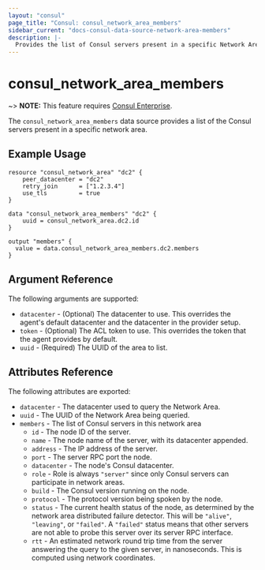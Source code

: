 ```yaml
---
layout: "consul"
page_title: "Consul: consul_network_area_members"
sidebar_current: "docs-consul-data-source-network-area-members"
description: |-
  Provides the list of Consul servers present in a specific Network Area.
---
```


# consul_network_area_members

~> **NOTE:** This feature requires [Consul Enterprise](https://www.consul.io/docs/enterprise/index.html).

The `consul_network_area_members` data source provides a list of the Consul
servers present in a specific network area.

## Example Usage

```hcl
resource "consul_network_area" "dc2" {
	peer_datacenter = "dc2"
	retry_join      = ["1.2.3.4"]
	use_tls         = true
}

data "consul_network_area_members" "dc2" {
	uuid = consul_network_area.dc2.id
}

output "members" {
  value = data.consul_network_area_members.dc2.members
}
```

## Argument Reference

The following arguments are supported:

* `datacenter` - (Optional) The datacenter to use. This overrides the
  agent's default datacenter and the datacenter in the provider setup.
* `token` - (Optional) The ACL token to use. This overrides the
  token that the agent provides by default.
* `uuid` - (Required) The UUID of the area to list.

## Attributes Reference

The following attributes are exported:

* `datacenter` - The datacenter used to query the Network Area.
* `uuid` - The UUID of the Network Area being queried.
* `members` - The list of Consul servers in this network area
  * `id` - The node ID of the server.
  * `name` - The node name of the server, with its datacenter appended.
  * `address` - The IP address of the server.
  * `port` - The server RPC port the node.
  * `datacenter` - The node's Consul datacenter.
  * `role` - Role is always `"server"` since only Consul servers can participate
    in network areas.
  * `build` - The Consul version running on the node.
  * `protocol` - The protocol version being spoken by the node.
  * `status` - The current health status of the node, as determined by the
    network area distributed failure detector. This will be `"alive"`, `"leaving"`,
    or `"failed"`. A `"failed"` status means that other servers are not able to
    probe this server over its server RPC interface.
  * `rtt` - An estimated network round trip time from the server answering the
    query to the given server, in nanoseconds. This is computed using network
    coordinates.
